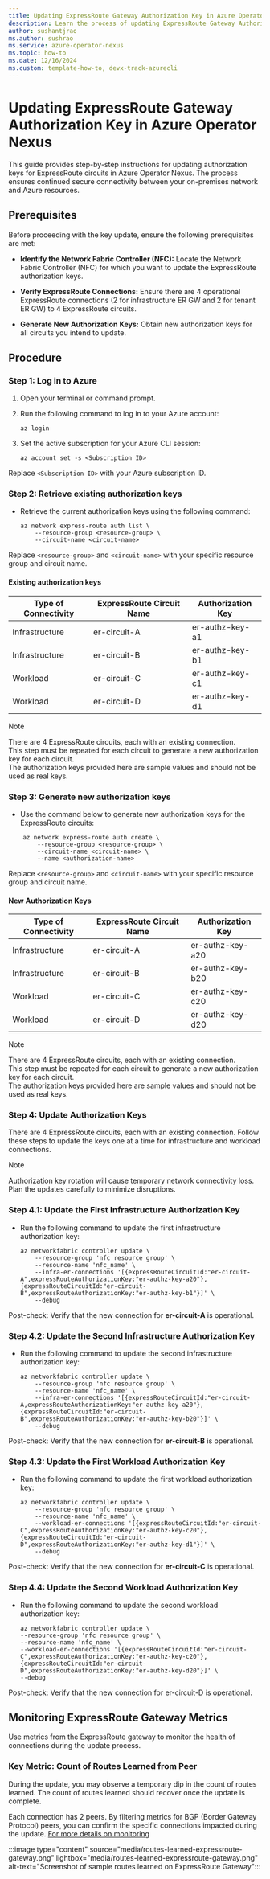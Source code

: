 ```yaml
---
title: Updating ExpressRoute Gateway Authorization Key in Azure Operator Nexus
description: Learn the process of updating ExpressRoute Gateway Authorization Key in Azure Operator Nexus
author: sushantjrao 
ms.author: sushrao
ms.service: azure-operator-nexus
ms.topic: how-to
ms.date: 12/16/2024
ms.custom: template-how-to, devx-track-azurecli
---
```


# Updating ExpressRoute Gateway Authorization Key in Azure Operator Nexus

This guide provides step-by-step instructions for updating authorization keys for ExpressRoute circuits in Azure Operator Nexus. The process ensures continued secure connectivity between your on-premises network and Azure resources.

## Prerequisites

Before proceeding with the key update, ensure the following prerequisites are met:

- **Identify the Network Fabric Controller (NFC):** Locate the Network Fabric Controller (NFC) for which you want to update the ExpressRoute authorization keys.

- **Verify ExpressRoute Connections:** Ensure there are 4 operational ExpressRoute connections (2 for infrastructure ER GW and 2 for tenant ER GW) to 4 ExpressRoute circuits.

- **Generate New Authorization Keys:** Obtain new authorization keys for all circuits you intend to update.

## Procedure

### Step 1: Log in to Azure

1. Open your terminal or command prompt.

2. Run the following command to log in to your Azure account:

   ```Azure CLI
   az login
   ```

3. Set the active subscription for your Azure CLI session:

    ```Azure CLI
    az account set -s <Subscription ID>
    ```
   
Replace `<Subscription ID>` with your Azure subscription ID.

### Step 2: Retrieve existing authorization keys

- Retrieve the current authorization keys using the following command:

    ```Azure CLI
    az network express-route auth list \
        --resource-group <resource-group> \
        --circuit-name <circuit-name>
    ```

Replace `<resource-group>` and `<circuit-name>` with your specific resource group and circuit name.

#### Existing authorization keys

| Type of Connectivity | ExpressRoute Circuit Name | Authorization Key |
|----------------------|---------------------------|-------------------|
| Infrastructure       | er-circuit-A              | er-authz-key-a1   |
| Infrastructure       | er-circuit-B              | er-authz-key-b1   |
| Workload             | er-circuit-C              | er-authz-key-c1   |
| Workload             | er-circuit-D              | er-authz-key-d1   |

> [!NOTE]
> There are 4 ExpressRoute circuits, each with an existing connection.<br>
> This step must be repeated for each circuit to generate a new authorization key for each circuit.<br>
> The authorization keys provided here are sample values and should not be used as real keys.

### Step 3: Generate new authorization keys

- Use the command below to generate new authorization keys for the ExpressRoute circuits:

```Azure CLI
    az network express-route auth create \
        --resource-group <resource-group> \
        --circuit-name <circuit-name> \
        --name <authorization-name>
```

Replace `<resource-group>` and `<circuit-name>` with your specific resource group and circuit name.

#### New Authorization Keys

| Type of Connectivity | ExpressRoute Circuit Name | Authorization Key |
|----------------------|---------------------------|-------------------|
| Infrastructure       | er-circuit-A              | er-authz-key-a20  |
| Infrastructure       | er-circuit-B              | er-authz-key-b20  |
| Workload             | er-circuit-C              | er-authz-key-c20  |
| Workload             | er-circuit-D              | er-authz-key-d20  |

> [!NOTE]
> There are 4 ExpressRoute circuits, each with an existing connection.<br>
> This step must be repeated for each circuit to generate a new authorization key for each circuit.<br>
> The authorization keys provided here are sample values and should not be used as real keys.

### Step 4: Update Authorization Keys

There are 4 ExpressRoute circuits, each with an existing connection. Follow these steps to update the keys one at a time for infrastructure and workload connections.

> [!NOTE]
> Authorization key rotation will cause temporary network connectivity loss. Plan the updates carefully to minimize disruptions.

### Step 4.1: Update the First Infrastructure Authorization Key

- Run the following command to update the first infrastructure authorization key:

    ```Azure CLI
    az networkfabric controller update \
        --resource-group 'nfc resource group' \
        --resource-name 'nfc_name' \
        --infra-er-connections '[{expressRouteCircuitId:"er-circuit-A",expressRouteAuthorizationKey:"er-authz-key-a20"},{expressRouteCircuitId:"er-circuit-B",expressRouteAuthorizationKey:"er-authz-key-b1"}]' \
        --debug
    ```

Post-check: Verify that the new connection for **er-circuit-A** is operational.

### Step 4.2: Update the Second Infrastructure Authorization Key

- Run the following command to update the second infrastructure authorization key:

    ```Azure CLI
    az networkfabric controller update \
        --resource-group 'nfc resource group' \
        --resource-name 'nfc_name' \
        --infra-er-connections '[{expressRouteCircuitId:"er-circuit-A,expressRouteAuthorizationKey:"er-authz-key-a20"},{expressRouteCircuitId:"er-circuit-B",expressRouteAuthorizationKey:"er-authz-key-b20"}]' \
        --debug
    ```

Post-check: Verify that the new connection for **er-circuit-B** is operational.

### Step 4.3: Update the First Workload Authorization Key

- Run the following command to update the first workload authorization key:

    ```Azure CLI
    az networkfabric controller update \
        --resource-group 'nfc resource group' \
        --resource-name 'nfc_name' \
        --workload-er-connections '[{expressRouteCircuitId:"er-circuit-C",expressRouteAuthorizationKey:"er-authz-key-c20"},{expressRouteCircuitId:"er-circuit-D",expressRouteAuthorizationKey:"er-authz-key-d1"}]' \
        --debug
    ```
Post-check: Verify that the new connection for **er-circuit-C** is operational.

### Step 4.4: Update the Second Workload Authorization Key

- Run the following command to update the second workload authorization key:

    ```Azure CLI
    az networkfabric controller update \
    --resource-group 'nfc resource group' \
    --resource-name 'nfc_name' \
    --workload-er-connections '[{expressRouteCircuitId:"er-circuit-C",expressRouteAuthorizationKey:"er-authz-key-c20"},{expressRouteCircuitId:"er-circuit-D",expressRouteAuthorizationKey:"er-authz-key-d20"}]' \
    --debug
    ```

Post-check: Verify that the new connection for er-circuit-D is operational.

## Monitoring ExpressRoute Gateway Metrics

Use metrics from the ExpressRoute gateway to monitor the health of connections during the update process.

### Key Metric: Count of Routes Learned from Peer

During the update, you may observe a temporary dip in the count of routes learned. The count of routes learned should recover once the update is complete.

Each connection has 2 peers. By filtering metrics for BGP (Border Gateway Protocol) peers, you can confirm the specific connections impacted during the update. [For more details on monitoring](../expressroute/monitor-expressroute-reference.md)

:::image type="content" source="media/routes-learned-expressroute-gateway.png" lightbox="media/routes-learned-expressroute-gateway.png"  alt-text="Screenshot of sample routes learned on ExpressRoute Gateway":::
